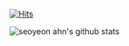 [![Hits](https://hits.seeyoufarm.com/api/count/incr/badge.svg?url=https%3A%2F%2Fgithub.com%2Fsonoasy&count_bg=%23EFE828&title_bg=%23555555&icon=&icon_color=%23E7E7E7&title=hits&edge_flat=false)](https://hits.seeyoufarm.com)

![seoyeon ahn's github stats](https://github-readme-stats.vercel.app/api?username=sonoasy&theme=gruvbox&show_icons=true)
 
